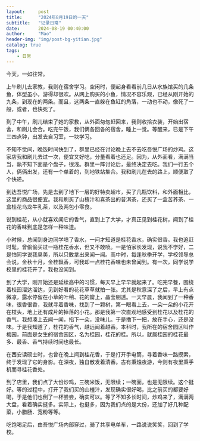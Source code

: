 ```yaml
---
layout:     post
title:      "2024年8月19日的一天"
subtitle:   "记录日常"
date:       2024-08-19 00:40:00
author:     "Mao"
header-img: "img/post-bg-yitian.jpg"
catalog: true
tags:
    - 日常
---
```


今天，一如往常。

上午刷儿去家教，我则在宿舍学习。空闲时，便起身看看前几日从水族馆买的几条鱼，体型虽小，游得却很欢。从网上购买的小鱼，情况不容乐观，已经从刚开始的九条，到现在的两条。而且，这两条一直躲在鱼缸的角落，一动也不动，像死了一般，或者，也快死了。

到了中午，刷儿结束了她的家教，从外面匆匆赶回来，我则收拾衣装，开始出宿舍，和刷儿会合。吃完午饭，我们俩各回各的宿舍，睡上一觉。等醒来，已是下午三四点钟，出发去自习室，一块学习。

不知不觉间，晚饭时间快到了，群里已经在讨论晚上去不去吃吾悦广场的炒鸡。这家店我和刷儿去过一次，便宜又好吃，分量看着也还足。因为，从外面看，满满当当，孰不知下面是个盘子，很浅。群里一阵讨论后，最终决定去吃。我们一行五个人，俩俩出发，还有一个单着的，到地铁站集合。我和刷儿在去的路上，顺便取了个快递。

到达吾悦广场，先是去到了地下一层的好特卖超市，买了几瓶饮料，和外面相比，这里的商品很便宜。我和刷买了山楂汁和喜茶出的普洱茶，还买了一盒苦荞茶、一盒桂花乌龙牛乳茶，以及两包小零食。

说到桂花，从小就喜欢闻它的香气，直到上了大学，才真正见到桂花树，闻到了桂花的香味到底是怎样一种味道。

小时候，总闻到身边同学喷了香水，一问才知道是桂花香水，确实很香。我也追赶时髦，曾偷偷买过一瓶桂花香水，但又不敢喷。一是怕家长发现，说我不学好，二是怕同学说我臭美，所以只敢拿出来闻一闻。高中时，每逢秋季开学，学校领导总会说，金秋十月，金桂飘香，可我却一点桂花香味也未曾闻到。有一次，同学说学校里的桂花开了，我也没闻到。

到了大学，刚开始还是延续高中的习惯，每天早上早早就起来了。吃完早餐，围绕着校园溜达溜达，见到好看的花花草草就拍一张。尤其是秋意深了之后，早上有点微凉，露水停留在小草的叶稍、花的瓣上，晶莹剔透。一天早晨，我闻到了一种香味，很香很香，我就寻着香味，找到了一颗树，第一眼看上去，一朵一朵的小花开在枝头，地上还有成片的掉落的小花。那是我第一次直观地感受到桂花以及桂花的香气。我想凑上去闻一闻，掐下一朵，没味儿。于是撸下一把，放在手心，还是没味。于是我知道了，桂花的香气，越远闻着越香。本科时，我所在的宿舍园区叫作梅园，前面是女生的宿舍园区，名为桂园，桂花的桂。所以，就属桂园的桂花最多、最香、香气持续时间也最长。

在西安读硕士时，也曾在晚上闻到桂花香，于是打开手电筒，寻着香味一路摸索，终于发现了它的身影。在深夜，独自散发着清香。古有秉烛夜游，今则有夜里秉手机而寻桂花香处。

到了店里，我们点了大份炒鸡，三碗米饭，无限续；一碗面，也是无限续。这个挺好。等的过程中，打开了我们买的山楂汁，发现确实很好喝，比之前买的都要好喝，于是他们也倒了一杯尝尝，确实可以。等了不知多长时间，炒鸡来了，满满两大盘，看着确实挺多。实际上，也挺多，因为我们点的是大份，还加了好几种配菜，小腊肠、宽粉等等。

吃饱喝足后，由吾悦广场内部穿过，骑了共享电单车，一路说说笑笑，回到了学校。




